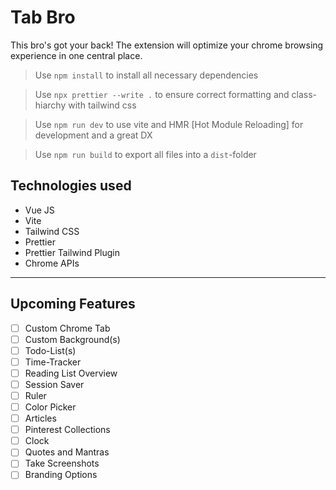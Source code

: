 # Tab Bro

This bro's got your back! The extension will optimize your chrome browsing experience in one central place.

> Use `npm install` to install all necessary dependencies

> Use `npx prettier --write .` to ensure correct formatting and class-hiarchy with tailwind css

> Use `npm run dev` to use vite and HMR [Hot Module Reloading] for development and a great DX

> Use `npm run build` to export all files into a `dist`-folder

## Technologies used

- Vue JS
- Vite
- Tailwind CSS
- Prettier
- Prettier Tailwind Plugin
- Chrome APIs

---

## Upcoming Features

- [ ] Custom Chrome Tab
- [ ] Custom Background(s)
- [ ] Todo-List(s)
- [ ] Time-Tracker
- [ ] Reading List Overview
- [ ] Session Saver
- [ ] Ruler
- [ ] Color Picker
- [ ] Articles
- [ ] Pinterest Collections
- [ ] Clock
- [ ] Quotes and Mantras
- [ ] Take Screenshots
- [ ] Branding Options
